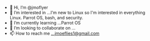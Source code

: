 - 👋 Hi, I’m @jmoflyer
- 👀 I’m interested in ...I'm new to Linux so I'm interested in everything Linux. Parrot OS, bash, and security.
- 🌱 I’m currently learning ...Parrot OS
- 💞️ I’m looking to collaborate on ...
- 📫 How to reach me ...jmoeflies1@gmail.com

<!---
jmoflyer/jmoflyer is a ✨ special ✨ repository because its `README.md` (this file) appears on your GitHub profile.
You can click the Preview link to take a look at your changes.
--->

